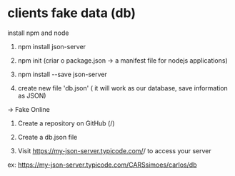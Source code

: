 # clients fake data (db)
install npm and node

1) npm install json-server

2) npm init (criar o package.json -> a manifest file for nodejs applications)

3) npm install --save json-server

4) create new file 'db.json' ( it will work as our database, save information as JSON)

-> Fake Online
1) Create a repository on GitHub (<your-username>/<your-repo>)
  
2) Create a db.json file

3) Visit https://my-json-server.typicode.com/<your-username>/<your-repo> to access your server

ex: https://my-json-server.typicode.com/CARSsimoes/carlos/db
